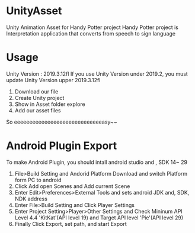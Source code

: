 # UnityAsset
Unity  Animation Asset for Handy Potter project 
Handy Potter project is Interpretation application that converts from speech to sign language

# Usage
Unity Version  : 2019.3.12fl
If you use Unity Version under 2019.2, you must update Unity Version upper 2019.3.12fl

1) Download our file
2) Create Unity project
3) Show in Asset folder explore
4) Add our asset files

So eeeeeeeeeeeeeeeeeeeeeeeeeeeeeasy~~

# Android Plugin Export
To make Android Plugin, you should intall android studio and , SDK 14~ 29

1) File>Build Setting and Andorid Platform Download and switch Platform form PC to android
2) Click Add open Scenes and Add current Scene
3) Enter Edit>Preferences>External Tools and sets android JDK and, SDK, NDK address 
4) Enter File>Build Setting and Click Player Settings
5) Enter Project Setting>Player>Other Settings and Check Mininum API Level 4.4 'KitKat'(API level 19) and Target API level 'Pie'(API level 29)
6) Finally Click Export, set path, and start Export
